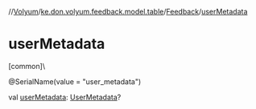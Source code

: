 //[Volyum](../../../index.md)/[ke.don.volyum.feedback.model.table](../index.md)/[Feedback](index.md)/[userMetadata](user-metadata.md)

# userMetadata

[common]\

@SerialName(value = &quot;user_metadata&quot;)

val [userMetadata](user-metadata.md): [UserMetadata](../-user-metadata/index.md)?